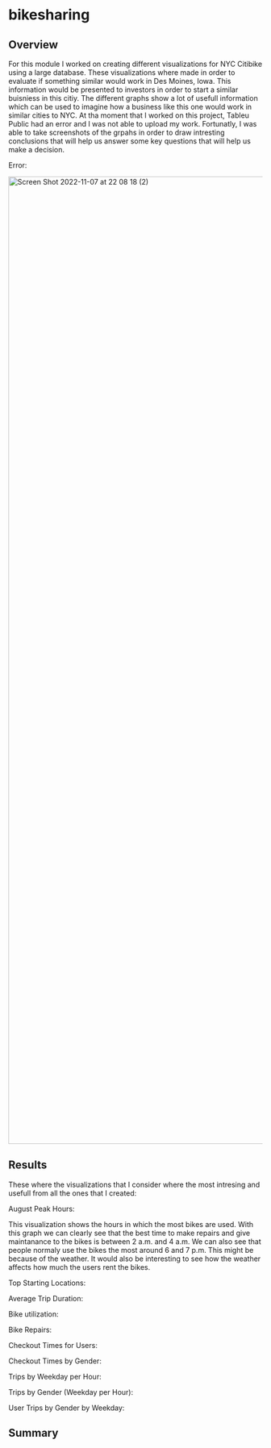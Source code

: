 # bikesharing

## Overview

For this module I worked on creating different visualizations for NYC Citibike using a large database. These visualizations where made in order to evaluate if something similar would work in Des Moines, Iowa. This information would be presented to investors in order to start a similar buisniess in this citiy. The different graphs show a lot of usefull information which can be used to imagine how a business like this one would work in similar cities to NYC. At tha moment that I worked on this project, Tableu Public had an error and I was not able to upload my work. Fortunatly, I was able to take screenshots of the grpahs in order to draw intresting conclusions that will help us answer some key questions that will help us make a decision. 

Error:

<img width="1920" alt="Screen Shot 2022-11-07 at 22 08 18 (2)" src="https://user-images.githubusercontent.com/108498940/200697337-248ae2f9-2dac-49b9-853d-b2c089849a1f.png">


## Results

These where the visualizations that I consider where the most intresing and usefull from all the ones that I created:

August Peak Hours:



This visualization shows the hours in which the most bikes are used. With this graph we can clearly see that the best time to make repairs and give maintanance to the bikes is between 2 a.m. and 4 a.m. We can also see that people normaly use the bikes the most around 6 and 7 p.m. This might be because of the weather. It would also be interesting to see how the weather affects how much the users rent the bikes. 

Top Starting Locations:



 Average Trip Duration:
 
 
 
Bike utilization: 



Bike Repairs:



 Checkout Times for Users:
 
 
 
 Checkout Times by Gender:
 
 
 
 Trips by Weekday per Hour:
 
 
 
Trips by Gender (Weekday per Hour):



User Trips by Gender by Weekday:



## Summary


